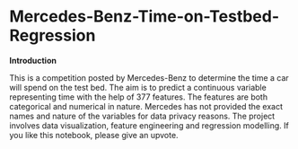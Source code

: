 # Mercedes-Benz-Time-on-Testbed-Regression
<b>Introduction</b>
 
This is a competition posted by Mercedes-Benz to determine the time a car will spend on the test bed. The aim is to predict a continuous variable representing time with the help of 377 features. The features are both categorical and numerical in nature. Mercedes has not provided the exact names and nature of the variables for data privacy reasons. The project involves data visualization, feature engineering and regression modelling. If you like this notebook, please give an upvote.
